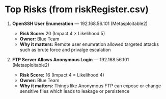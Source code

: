 # Top Risks (from riskRegister.csv)

1) **OpenSSH User Enumeration** — 192.168.56.101 (Metasploitable2)  
   - **Risk Score:** 20 (Impact 4 × Likelihood 5)  
   - **Owner:** Blue Team  
   - **Why it matters:** Remote user enumration allowed targeted attacks such as brute force and privalge escalation

2) **FTP Server Allows Anonymous Login** — 192.168.56.101 (Metasploitable2)  
   - **Risk Score:** 16 (Impact 4 × Likelihood 4)  
   - **Owner:** Blue Team  
   - **Why it matters:** Things like Anonymous FTP can expose or change sensitive files which leads to leakage or persistence
